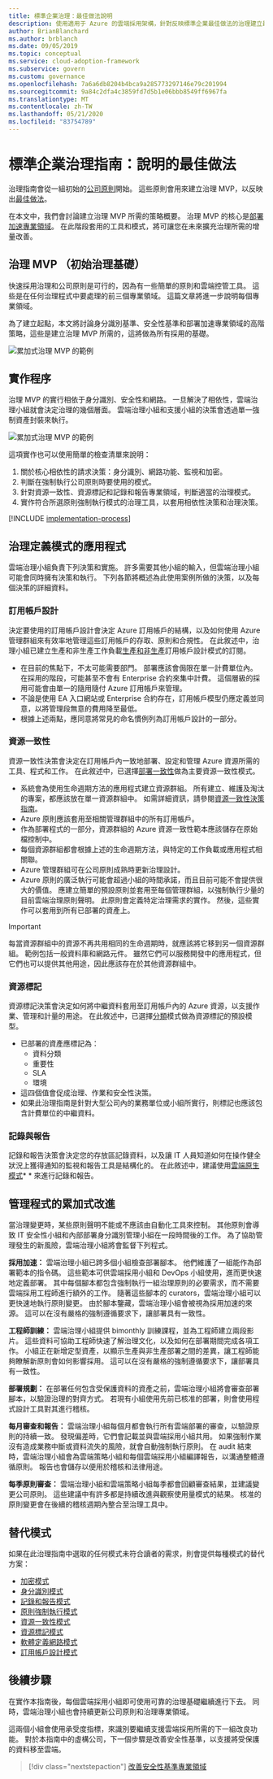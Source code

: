 ```yaml
---
title: 標準企業治理：最佳做法說明
description: 使用適用于 Azure 的雲端採用架構，針對反映標準企業最佳做法的治理建立最基本的可行產品（MVP）。
author: BrianBlanchard
ms.author: brblanch
ms.date: 09/05/2019
ms.topic: conceptual
ms.service: cloud-adoption-framework
ms.subservice: govern
ms.custom: governance
ms.openlocfilehash: 7a6a6db8204b4bca9a285773297146e79c201994
ms.sourcegitcommit: 9a84c2dfa4c3859fd7d5b1e06bbb8549ff6967fa
ms.translationtype: MT
ms.contentlocale: zh-TW
ms.lasthandoff: 05/21/2020
ms.locfileid: "83754789"
---
```

# <a name="standard-enterprise-governance-guide-best-practices-explained"></a>標準企業治理指南：說明的最佳做法

治理指南會從一組初始的[公司原則](./initial-corporate-policy.md)開始。 這些原則會用來建立治理 MVP，以反映出[最佳做法](./index.md)。

在本文中，我們會討論建立治理 MVP 所需的策略概要。 治理 MVP 的核心是[部署加速專業領域](../../deployment-acceleration/index.md)。 在此階段套用的工具和模式，將可讓您在未來擴充治理所需的增量改善。

## <a name="governance-mvp-initial-governance-foundation"></a>治理 MVP （初始治理基礎）

快速採用治理和公司原則是可行的，因為有一些簡單的原則和雲端控管工具。 這些是在任何治理程式中要處理的前三個專業領域。 這篇文章將進一步說明每個專業領域。

<!--docsTest:ignore "Identity Baseline, Security Baseline, and Deployment Acceleration disciplines" -->

為了建立起點，本文將討論身分識別基準、安全性基準和部署加速專業領域的高階策略，這些是建立治理 MVP 所需的，這將做為所有採用的基礎。

![累加式治理 MVP 的範例](../../../_images/govern/governance-mvp.png)

## <a name="implementation-process"></a>實作程序

治理 MVP 的實行相依于身分識別、安全性和網路。 一旦解決了相依性，雲端治理小組就會決定治理的幾個層面。 雲端治理小組和支援小組的決策會透過單一強制資產封裝來執行。

![累加式治理 MVP 的範例](../../../_images/govern/governance-mvp-implementation-flow.png)

這項實作也可以使用簡單的檢查清單來說明：

1. 關於核心相依性的請求決策：身分識別、網路功能、監視和加密。
2. 判斷在強制執行公司原則時要使用的模式。
3. 針對資源一致性、資源標記和記錄和報告專業領域，判斷適當的治理模式。
4. 實作符合所選原則強制執行模式的治理工具，以套用相依性決策和治理決策。

[!INCLUDE [implementation-process](../../../../includes/implementation-process.md)]

## <a name="application-of-governance-defined-patterns"></a>治理定義模式的應用程式

雲端治理小組負責下列決策和實施。 許多需要其他小組的輸入，但雲端治理小組可能會同時擁有決策和執行。 下列各節將概述為此使用案例所做的決策，以及每個決策的詳細資料。

### <a name="subscription-design"></a>訂用帳戶設計

決定要使用的訂用帳戶設計會決定 Azure 訂用帳戶的結構，以及如何使用 Azure 管理群組來有效率地管理這些訂用帳戶的存取、原則和合規性。 在此敘述中，治理小組已建立生產和非生產工作負載[生產和非生產](../../../ready/azure-best-practices/initial-subscriptions.md)訂用帳戶設計模式的訂閱。

- 在目前的焦點下，不太可能需要部門。 部署應該會侷限在單一計費單位內。 在採用的階段，可能甚至不會有 Enterprise 合約來集中計費。 這個層級的採用可能會由單一的隨用隨付 Azure 訂用帳戶來管理。
- 不論是使用 EA 入口網站或 Enterprise 合約存在，訂用帳戶模型仍應定義並同意，以將管理段無意的費用降至最低。
- 根據上述兩點，應同意將常見的命名慣例列為訂用帳戶設計的一部分。

### <a name="resource-consistency"></a>資源一致性

資源一致性決策會決定在訂用帳戶內一致地部署、設定和管理 Azure 資源所需的工具、程式和工作。 在此敘述中，已選擇[部署一致性](../../../decision-guides/resource-consistency/index.md#deployment-consistency)做為主要資源一致性模式。

- 系統會為使用生命週期方法的應用程式建立資源群組。 所有建立、維護及淘汰的專案，都應該放在單一資源群組中。 如需詳細資訊，請參閱[資源一致性決策指南](../../../decision-guides/resource-consistency/index.md#basic-grouping)。
- Azure 原則應該套用至相關管理群組中的所有訂用帳戶。
- 作為部署程式的一部分，資源群組的 Azure 資源一致性範本應該儲存在原始檔控制中。
- 每個資源群組都會根據上述的生命週期方法，與特定的工作負載或應用程式相關聯。
- Azure 管理群組可在公司原則成熟時更新治理設計。
- Azure 原則的廣泛執行可能會超過小組的時間承諾，而且目前可能不會提供很大的價值。 應建立簡單的預設原則並套用至每個管理群組，以強制執行少量的目前雲端治理原則聲明。 此原則會定義特定治理需求的實作。 然後，這些實作可以套用到所有已部署的資產上。

>[!IMPORTANT]
>每當資源群組中的資源不再共用相同的生命週期時，就應該將它移到另一個資源群組。 範例包括一般資料庫和網路元件。 雖然它們可以服務開發中的應用程式，但它們也可以提供其他用途，因此應該存在於其他資源群組中。

### <a name="resource-tagging"></a>資源標記

資源標記決策會決定如何將中繼資料套用至訂用帳戶內的 Azure 資源，以支援作業、管理和計量的用途。 在此敘述中，已選擇[分類](../../../decision-guides/resource-tagging/index.md#resource-tagging-patterns)模式做為資源標記的預設模型。

- 已部署的資產應標記為：
  - 資料分類
  - 重要性
  - SLA
  - 環境
- 這四個值會促成治理、作業和安全性決策。
- 如果此治理指南是針對大型公司內的業務單位或小組所實行，則標記也應該包含計費單位的中繼資料。

### <a name="logging-and-reporting"></a>記錄與報告

記錄和報告決策會決定您的存放區記錄資料，以及讓 IT 人員知道如何在操作健全狀況上獲得通知的監視和報告工具是結構化的。 在此敘述中，建議使用[雲端原生模式](../../../decision-guides/logging-and-reporting/index.md#cloud-native)* * 來進行記錄和報告。

## <a name="incremental-improvement-of-governance-processes"></a>管理程式的累加式改進

當治理變更時，某些原則聲明不能或不應該由自動化工具來控制。 其他原則會導致 IT 安全性小組和內部部署身分識別管理小組在一段時間後的工作。 為了協助管理發生的新風險，雲端治理小組將會監督下列程式。

**採用加速：** 雲端治理小組已跨多個小組檢查部署腳本。 他們維護了一組能作為部署範本的指令碼。 這些範本可供雲端採用小組和 DevOps 小組使用，進而更快速地定義部署。 其中每個腳本都包含強制執行一組治理原則的必要需求，而不需要雲端採用工程師進行額外的工作。 隨著這些腳本的 curators，雲端治理小組可以更快速地執行原則變更。 由於腳本鑒藏，雲端治理小組會被視為採用加速的來源。 這可以在沒有嚴格的強制遵循要求下，讓部署具有一致性。

**工程師訓練：** 雲端治理小組提供 bimonthly 訓練課程，並為工程師建立兩段影片。 這些資料可協助工程師快速了解治理文化，以及如何在部署期間完成各項工作。 小組正在新增定型資產，以顯示生產與非生產部署之間的差異，讓工程師能夠瞭解新原則會如何影響採用。 這可以在沒有嚴格的強制遵循要求下，讓部署具有一致性。

**部署規劃：** 在部署任何包含受保護資料的資產之前，雲端治理小組將會審查部署腳本，以驗證治理的對齊方式。 若現有小組使用先前已核准的部署，則會使用程式設計工具對其進行稽核。

**每月審查和報告：** 雲端治理小組每個月都會執行所有雲端部署的審查，以驗證原則的持續一致。 發現偏差時，它們會記載並與雲端採用小組共用。 如果強制作業沒有造成業務中斷或資料流失的風險，就會自動強制執行原則。 在 audit 結束時，雲端治理小組會為雲端策略小組和每個雲端採用小組編譯報告，以溝通整體遵循原則。 報告也會儲存以便用於稽核和法律用途。

**每季原則審查：** 雲端治理小組和雲端策略小組每季都會回顧審查結果，並建議變更公司原則。 這些建議中有許多都是持續改進與觀察使用量模式的結果。 核准的原則變更會在後續的稽核週期內整合至治理工具中。

## <a name="alternative-patterns"></a>替代模式

如果在此治理指南中選取的任何模式未符合讀者的需求，則會提供每種模式的替代方案：

- [加密模式](../../../decision-guides/encryption/index.md)
- [身分識別模式](../../../decision-guides/identity/index.md)
- [記錄和報告模式](../../../decision-guides/logging-and-reporting/index.md)
- [原則強制執行模式](../../../decision-guides/policy-enforcement/index.md)
- [資源一致性模式](../../../decision-guides/resource-consistency/index.md)
- [資源標記模式](../../../decision-guides/resource-tagging/index.md)
- [軟體定義網路模式](../../../decision-guides/software-defined-network/index.md)
- [訂用帳戶設計模式](../../../decision-guides/subscriptions/index.md)

## <a name="next-steps"></a>後續步驟

在實作本指南後，每個雲端採用小組即可使用可靠的治理基礎繼續進行下去。 同時，雲端治理小組也會持續更新公司原則和治理專業領域。

這兩個小組會使用承受度指標，來識別要繼續支援雲端採用所需的下一組改良功能。 對於本指南中的虛構公司，下一個步驟是改善安全性基準，以支援將受保護的資料移至雲端。

> [!div class="nextstepaction"]
> [改善安全性基準專業領域](./security-baseline-improvement.md)
